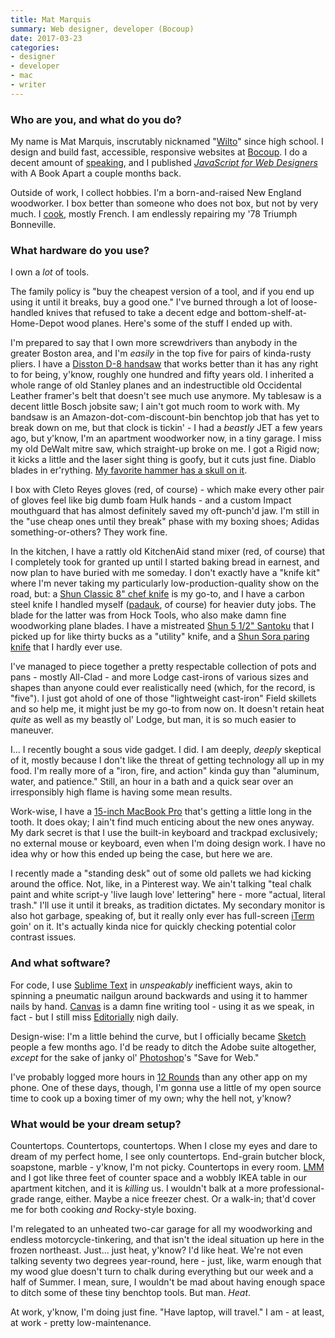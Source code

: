 ```yaml
---
title: Mat Marquis
summary: Web designer, developer (Bocoup)
date: 2017-03-23
categories:
- designer
- developer
- mac
- writer
---
```


### Who are you, and what do you do?

My name is Mat Marquis, inscrutably nicknamed "[Wilto](https://twitter.com/wilto "Mat's Twitter account.")" since high school. I design and build fast, accessible, responsive websites at [Bocoup](https://bocoup.com/ "An open source software consultancy."). I do a decent amount of [speaking](https://aneventapart.com/speakers/mat-marquis "Mat's talks at An Event Apart."), and I published [_JavaScript for Web Designers_](https://abookapart.com/products/javascript-for-web-designers "Mat's JavaScript book.") with A Book Apart a couple months back. 

Outside of work, I collect hobbies. I'm a born-and-raised New England woodworker. I box better than someone who does not box, but not by very much. I [cook](https://www.instagram.com/wiltomakesfood/ "Mat's food Instagram account."), mostly French. I am endlessly repairing my '78 Triumph Bonneville.

### What hardware do you use?

I own a _lot_ of tools.

The family policy is "buy the cheapest version of a tool, and if you end up using it until it breaks, buy a good one." I've burned through a lot of loose-handled knives that refused to take a decent edge and bottom-shelf-at-Home-Depot wood planes. Here's some of the stuff I ended up with.

I'm prepared to say that I own more screwdrivers than anybody in the greater Boston area, and I'm _easily_ in the top five for pairs of kinda-rusty pliers. I have a [Disston D-8 handsaw][d-8] that works better than it has any right to for being, y'know, roughly one hundred and fifty years old. I inherited a whole range of old Stanley planes and an indestructible old Occidental Leather framer's belt that doesn't see much use anymore. My tablesaw is a decent little Bosch jobsite saw; I ain't got much room to work with. My bandsaw is an Amazon-dot-com-discount-bin benchtop job that has yet to break down on me, but that clock is tickin' - I had a _beastly_ JET a few years ago, but y'know, I'm an apartment woodworker now, in a tiny garage. I miss my old DeWalt mitre saw, which straight-up broke on me. I got a Rigid now; it kicks a little and the laser sight thing is goofy, but it cuts just fine. Diablo blades in er'rything. [My favorite hammer has a skull on it](https://twitter.com/nodebotanist/status/574969717078769664 "A tweet about Mat's hammer with a skull on it.").

I box with Cleto Reyes gloves (red, of course) - which make every other pair of gloves feel like big dumb foam Hulk hands - and a custom Impact mouthguard that has almost definitely saved my oft-punch'd jaw. I'm still in the "use cheap ones until they break" phase with my boxing shoes; Adidas something-or-others? They work fine.

In the kitchen, I have a rattly old KitchenAid stand mixer (red, of course) that I completely took for granted up until I started baking bread in earnest, and now plan to have buried with me someday. I don't exactly have a "knife kit" where I'm never taking my particularly low-production-quality show on the road, but: a [Shun Classic 8" chef knife][classic-8-inch-chefs-knife] is my go-to, and I have a carbon steel knife I handled myself ([padauk](http://www.wood-database.com/wp-content/uploads/andaman-padauk-sealed-s.jpg "A image of the type of wood Mat used for his knife handle."), of course) for heavier duty jobs. The blade for the latter was from Hock Tools, who also make damn fine woodworking plane blades. I have a mistreated [Shun 5 1/2" Santoku][classic-5.5-inch-santoku-knife] that I picked up for like thirty bucks as a "utility" knife, and a [Shun Sora paring knife][sora-3.5-inch-paring-knife] that I hardly ever use.

I've managed to piece together a pretty respectable collection of pots and pans - mostly All-Clad - and more Lodge cast-irons of various sizes and shapes than anyone could ever realistically need (which, for the record, is "five"). I just got ahold of one of those "lightweight cast-iron" Field skillets and so help me, it might just be my go-to from now on. It doesn't retain heat _quite_ as well as my beastly ol' Lodge, but man, it is so much easier to maneuver.

I... I recently bought a sous vide gadget. I did. I am deeply, _deeply_ skeptical of it, mostly because I don't like the threat of getting technology all up in my food. I'm really more of a "iron, fire, and action" kinda guy than "aluminum, water, and patience." Still, an hour in a bath and a quick sear over an irresponsibly high flame is having some mean results.

Work-wise, I have a [15-inch MacBook Pro][macbook-pro] that's getting a little long in the tooth. It does okay; I ain't find much enticing about the new ones anyway. My dark secret is that I use the built-in keyboard and trackpad exclusively; no external mouse or keyboard, even when I'm doing design work. I have no idea why or how this ended up being the case, but here we are.

I recently made a "standing desk" out of some old pallets we had kicking around the office. Not, like, in a Pinterest way. We ain't talking "teal chalk paint and white script-y 'live laugh love' lettering" here - more "actual, literal trash." I'll use it until it breaks, as tradition dictates. My secondary monitor is also hot garbage, speaking of, but it really only ever has full-screen [iTerm][iterm2] goin' on it. It's actually kinda nice for quickly checking potential color contrast issues.

### And what software?

For code, I use [Sublime Text][sublime-text] in _unspeakably_ inefficient ways, akin to spinning a pneumatic nailgun around backwards and using it to hammer nails by hand. [Canvas][] is a damn fine writing tool - using it as we speak, in fact - but I still miss [Editorially][] nigh daily. 

Design-wise: I'm a little behind the curve, but I officially became [Sketch][] people a few months ago. I'd be ready to ditch the Adobe suite altogether, _except_ for the sake of janky ol' [Photoshop][]'s "Save for Web."

I've probably logged more hours in [12 Rounds][12-rounds-ios] than any other app on my phone. One of these days, though, I'm gonna use a little of my open source time to cook up a boxing timer of my own; why the hell not, y'know?

### What would be your dream setup?

Countertops. Countertops, countertops. When I close my eyes and dare to dream of my perfect home, I see only countertops. End-grain butcher block, soapstone, marble - y'know, I'm not picky. Countertops in every room. [LMM](https://twitter.com/redsesame "Lisa's Twitter account.") and I got like three feet of counter space and a wobbly IKEA table in our apartment kitchen, and it is _killing_ us. I wouldn't balk at a more professional-grade range, either. Maybe a nice freezer chest. Or a walk-in; that'd cover me for both cooking _and_ Rocky-style boxing.

I'm relegated to an unheated two-car garage for all my woodworking and endless motorcycle-tinkering, and that isn't the ideal situation up here in the frozen northeast. Just... just heat, y'know? I'd like heat. We're not even talking seventy two degrees year-round, here - just, like, warm enough that my wood glue doesn't turn to chalk during everything but our week and a half of Summer. I mean, sure, I wouldn't be mad about having enough space to ditch some of these tiny benchtop tools. But man. _Heat_.

At work, y'know, I'm doing just fine. "Have laptop, will travel." I am - at least, at work - pretty low-maintenance.

[12-rounds-ios]: https://apps.apple.com/us/app/12-rounds-boxing-timer-mma/id865732243 "A boxing timer app."
[canvas]: http://web.archive.org/web/20170712070154/https://usecanvas.com/ "A service for writing and sharing realtime Markdown documents."
[classic-5.5-inch-santoku-knife]: http://web.archive.org/web/20221206150431/http://www.amazon.com/Shun-Classic-Santoku-Knife-2-Inch/dp/B000QEGFR2/ "A knife."
[classic-8-inch-chefs-knife]: http://web.archive.org/web/20230316055755/https://www.amazon.com/Shun-DM0706-Classic-8-Inch-Chefs/dp/B0000Y7KNQ "A knife."
[d-8]: http://www.disstonianinstitute.com/d8page.html "A handsaw."
[editorially]: http://web.archive.org/web/20130806043131/https://editorially.com/ "A web-based collaborative text editor."
[iterm2]: https://iterm2.com/ "An alternative terminal application for Mac OS X."
[macbook-pro]: https://www.apple.com/macbook-pro/ "A laptop."
[photoshop]: https://www.adobe.com/products/photoshop.html "A bitmap image editor."
[sketch]: https://www.sketch.com/ "A vector drawing application for Mac OS X."
[sora-3.5-inch-paring-knife]: http://web.archive.org/web/20190508143459/https://www.amazon.com/Shun-VB0700-Paring-Knife-2-Inch/dp/B00BQ83CBY "A knife."
[sublime-text]: http://www.sublimetext.com/ "A coder's text editor."
